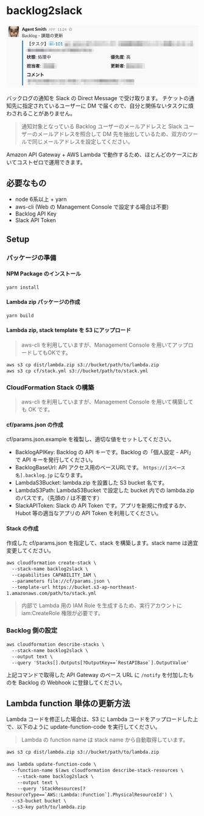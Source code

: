 # backlog2slack

![image](image.jpg)

バックログの通知を Slack の Direct Message で受け取ります。
チケットの通知先に指定されているユーザーに DM で届くので、自分と関係ないタスクに煩わされることがありません。

> 通知対象となっている Backlog ユーザーのメールアドレスと Slack ユーザーのメールアドレスを照合して DM 先を抽出しているため、双方のツールで同じメールアドレスを設定してください。

Amazon API Gateway + AWS Lambda で動作するため、ほとんどのケースにおいてコストゼロで運用できます。


## 必要なもの

- node 6系以上 + yarn
- aws-cli (Web の Management Console で設定する場合は不要)
- Backlog API Key
- Slack API Token

## Setup

### パッケージの準備

#### NPM Package のインストール

```command-line
yarn install
```

#### Lambda zip パッケージの作成

```command-line
yarn build
```

#### Lambda zip, stack template を S3 にアップロード

> aws-cli を利用していますが、Management Console を用いてアップロードしてもOKです。

```command-line
aws s3 cp dist/lambda.zip s3://bucket/path/to/lambda.zip
aws s3 cp cf/stack.yml s3://bucket/path/to/stack.yml
```

### CloudFormation Stack の構築

> aws-cli を利用していますが、Management Console を用いて構築しても OK です。

#### cf/params.json の作成

cf/params.json.example を複製し、適切な値をセットしてください。 

- BacklogAPIKey: Backlog の API キーです。Backlog の「個人設定 - API」で API キーを発行してください。
- BacklogBaseUrl: API アクセス用のベースURLです。 `https://[スペース名].backlog.jp` になります。
- LambdaS3Bucket: lambda.zip を設置した S3 bucket 名です。
- LambdaS3Path: LambdaS3Bucket で設定した bucket 内での lambda.zip のパスです。（先頭の / は不要です）
- SlackAPIToken: Slack の API Token です。アプリを新規に作成するか、Hubot 等の適当なアプリの API Token を利用してください。

#### Stack の作成

作成した cf/params.json を指定して、stack を構築します。stack name は適宜変更してください。

```command-line
aws cloudformation create-stack \
  --stack-name backlog2slack \
  --capabilities CAPABILITY_IAM \
  --parameters file://cf/params.json \
  --template-url https://bucket.s3-ap-northeast-1.amazonaws.com/path/to/stack.yml
```

> 内部で Lambda 用の IAM Role を生成するため、実行アカウントに iam:CreateRole 権限が必要です。


### Backlog 側の設定

```command-line
aws cloudformation describe-stacks \
  --stack-name backlog2slack \
  --output text \
  --query 'Stacks[].Outputs[?OutputKey==`RestAPIBase`].OutputValue'
```

上記コマンドで取得した API Gateway のベース URL に `/notify` を付加したものを Backlog の Webhook に登録してください。


## Lambda function 単体の更新方法

Lambda コードを修正した場合は、S3 に Lambda コードをアップロードした上で、以下のように update-function-code を実行してください。

> Lambda の function name は stack name から自動取得しています。

```command-line
aws s3 cp dist/lambda.zip s3://bucket/path/to/lambda.zip

aws lambda update-function-code \
  --function-name $(aws cloudformation describe-stack-resources \
    --stack-name backlog2slack \
    --output text \
    --query 'StackResources[?ResourceType==`AWS::Lambda::Function`].PhysicalResourceId') \
  --s3-bucket bucket \
  --s3-key path/to/lambda.zip
```
